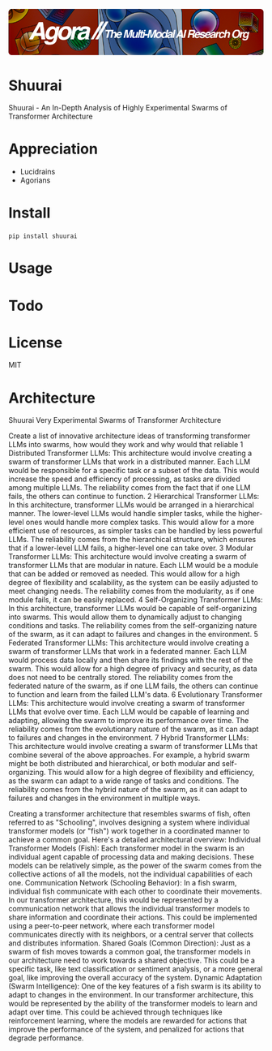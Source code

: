 [![Multi-Modality](agorabanner.png)](https://discord.gg/qUtxnK2NMf)

# Shuurai
Shuurai - An In-Depth Analysis of Highly Experimental Swarms of Transformer Architecture



# Appreciation
* Lucidrains
* Agorians

# Install
`pip install shuurai`

# Usage

# Todo


# License
MIT

# Architecture
Shuurai
Very Experimental Swarms of Transformer Architecture

Create a list of innovative architecture ideas of transforming transformer LLMs into swarms, how would they work and why would that reliable
1 Distributed Transformer LLMs: This architecture would involve creating a swarm of transformer LLMs that work in a distributed manner. Each LLM would be responsible for a specific task or a subset of the data. This would increase the speed and efficiency of processing, as tasks are divided among multiple LLMs. The reliability comes from the fact that if one LLM fails, the others can continue to function. 2 Hierarchical Transformer LLMs: In this architecture, transformer LLMs would be arranged in a hierarchical manner. The lower-level LLMs would handle simpler tasks, while the higher-level ones would handle more complex tasks. This would allow for a more efficient use of resources, as simpler tasks can be handled by less powerful LLMs. The reliability comes from the hierarchical structure, which ensures that if a lower-level LLM fails, a higher-level one can take over. 3 Modular Transformer LLMs: This architecture would involve creating a swarm of transformer LLMs that are modular in nature. Each LLM would be a module that can be added or removed as needed. This would allow for a high degree of flexibility and scalability, as the system can be easily adjusted to meet changing needs. The reliability comes from the modularity, as if one module fails, it can be easily replaced. 4 Self-Organizing Transformer LLMs: In this architecture, transformer LLMs would be capable of self-organizing into swarms. This would allow them to dynamically adjust to changing conditions and tasks. The reliability comes from the self-organizing nature of the swarm, as it can adapt to failures and changes in the environment. 5 Federated Transformer LLMs: This architecture would involve creating a swarm of transformer LLMs that work in a federated manner. Each LLM would process data locally and then share its findings with the rest of the swarm. This would allow for a high degree of privacy and security, as data does not need to be centrally stored. The reliability comes from the federated nature of the swarm, as if one LLM fails, the others can continue to function and learn from the failed LLM's data. 6 Evolutionary Transformer LLMs: This architecture would involve creating a swarm of transformer LLMs that evolve over time. Each LLM would be capable of learning and adapting, allowing the swarm to improve its performance over time. The reliability comes from the evolutionary nature of the swarm, as it can adapt to failures and changes in the environment. 7 Hybrid Transformer LLMs: This architecture would involve creating a swarm of transformer LLMs that combine several of the above approaches. For example, a hybrid swarm might be both distributed and hierarchical, or both modular and self-organizing. This would allow for a high degree of flexibility and efficiency, as the swarm can adapt to a wide range of tasks and conditions. The reliability comes from the hybrid nature of the swarm, as it can adapt to failures and changes in the environment in multiple ways.

Creating a transformer architecture that resembles swarms of fish, often referred to as "Schooling", involves designing a system where individual transformer models (or "fish") work together in a coordinated manner to achieve a common goal. Here's a detailed architectural overview:
Individual Transformer Models (Fish): Each transformer model in the swarm is an individual agent capable of processing data and making decisions. These models can be relatively simple, as the power of the swarm comes from the collective actions of all the models, not the individual capabilities of each one.
Communication Network (Schooling Behavior): In a fish swarm, individual fish communicate with each other to coordinate their movements. In our transformer architecture, this would be represented by a communication network that allows the individual transformer models to share information and coordinate their actions. This could be implemented using a peer-to-peer network, where each transformer model communicates directly with its neighbors, or a central server that collects and distributes information.
Shared Goals (Common Direction): Just as a swarm of fish moves towards a common goal, the transformer models in our architecture need to work towards a shared objective. This could be a specific task, like text classification or sentiment analysis, or a more general goal, like improving the overall accuracy of the system.
Dynamic Adaptation (Swarm Intelligence): One of the key features of a fish swarm is its ability to adapt to changes in the environment. In our transformer architecture, this would be represented by the ability of the transformer models to learn and adapt over time. This could be achieved through techniques like reinforcement learning, where the models are rewarded for actions that improve the performance of the system, and penalized for actions that degrade performance.